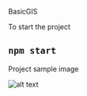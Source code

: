BasicGIS

To start the project
## `npm start`

Project sample image

![alt text](https://github.com/kenangunen/BasicGIS/tree/master/src/img/1.PNG)





